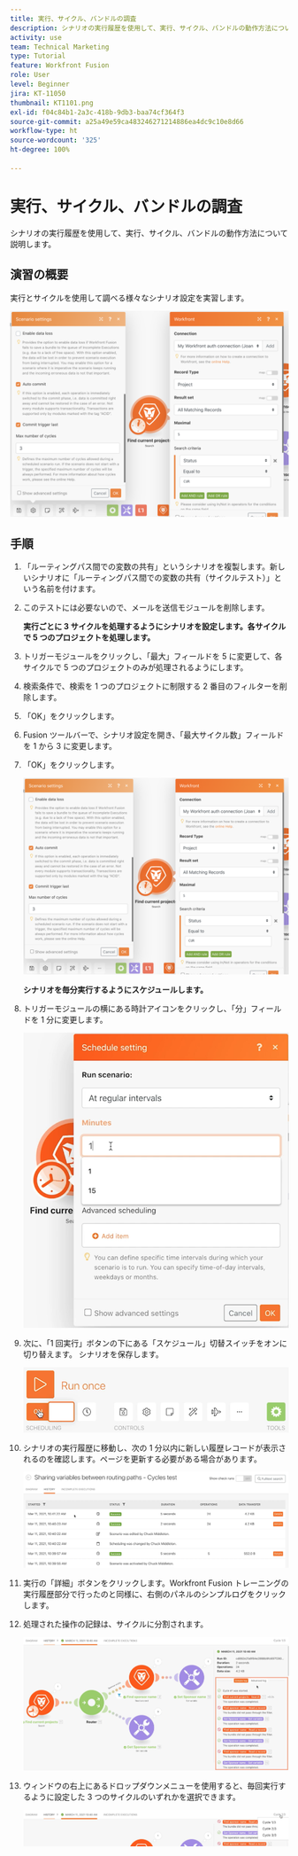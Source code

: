 ```yaml
---
title: 実行、サイクル、バンドルの調査
description: シナリオの実行履歴を使用して、実行、サイクル、バンドルの動作方法について説明します。
activity: use
team: Technical Marketing
type: Tutorial
feature: Workfront Fusion
role: User
level: Beginner
jira: KT-11050
thumbnail: KT1101.png
exl-id: f04c84b1-2a3c-418b-9db3-baa74cf364f3
source-git-commit: a25a49e59ca483246271214886ea4dc9c10e8d66
workflow-type: ht
source-wordcount: '325'
ht-degree: 100%

---
```


# 実行、サイクル、バンドルの調査

シナリオの実行履歴を使用して、実行、サイクル、バンドルの動作方法について説明します。

## 演習の概要

実行とサイクルを使用して調べる様々なシナリオ設定を実習します。

![実行、サイクル、バンドルの調査の画像 1](../12-exercises/assets/exploring-runs-cycles-and-bundles-walkthrough-1.png)

## 手順

1. 「ルーティングパス間での変数の共有」というシナリオを複製します。新しいシナリオに「ルーティングパス間での変数の共有（サイクルテスト）」という名前を付けます。
1. このテストには必要ないので、メールを送信モジュールを削除します。

   **実行ごとに 3 サイクルを処理するようにシナリオを設定します。各サイクルで 5 つのプロジェクトを処理します。**

1. トリガーモジュールをクリックし、「最大」フィールドを 5 に変更して、各サイクルで 5 つのプロジェクトのみが処理されるようにします。
1. 検索条件で、検索を 1 つのプロジェクトに制限する 2 番目のフィルターを削除します。
1. 「OK」をクリックします。

1. Fusion ツールバーで、シナリオ設定を開き、「最大サイクル数」フィールドを 1 から 3 に変更します。
1. 「OK」をクリックします。

   ![実行、サイクル、バンドルの調査の画像 1](../12-exercises/assets/exploring-runs-cycles-and-bundles-walkthrough-1.png)


   **シナリオを毎分実行するようにスケジュールします。**

1. トリガーモジュールの横にある時計アイコンをクリックし、「分」フィールドを 1 分に変更します。

   ![実行、サイクル、バンドルの調査の画像 2](../12-exercises/assets/exploring-runs-cycles-and-bundles-walkthrough-2.png)

1. 次に、「1 回実行」ボタンの下にある「スケジュール」切替スイッチをオンに切り替えます。 シナリオを保存します。

   ![実行、サイクル、バンドルの調査の画像 3](../12-exercises/assets/exploring-runs-cycles-and-bundles-walkthrough-3.png)

1. シナリオの実行履歴に移動し、次の 1 分以内に新しい履歴レコードが表示されるのを確認します。ページを更新する必要がある場合があります。

   ![実行、サイクル、バンドルの調査の画像 1](../12-exercises/assets/exploring-runs-cycles-and-bundles-walkthrough-4.png)

1. 実行の「詳細」ボタンをクリックします。Workfront Fusion トレーニングの実行履歴部分で行ったのと同様に、右側のパネルのシンプルログをクリックします。
1. 処理された操作の記録は、サイクルに分割されます。

   ![実行、サイクル、バンドルの調査の画像 5](../12-exercises/assets/exploring-runs-cycles-and-bundles-walkthrough-5.png)

1. ウィンドウの右上にあるドロップダウンメニューを使用すると、毎回実行するように設定した 3 つのサイクルのいずれかを選択できます。

   ![実行、サイクル、バンドルの調査の画像 6](../12-exercises/assets/exploring-runs-cycles-and-bundles-walkthrough-6.png)
